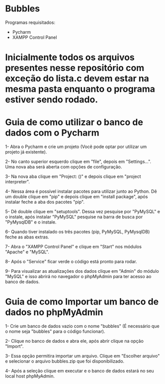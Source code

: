 # Bubbles

Programas requisitados:
- Pycharm
- XAMPP Control Panel

# Inicialmente todos os arquivos presentes nesse repositório com exceção do lista.c devem estar na mesma pasta enquanto o programa estiver sendo rodado.

# Guia de como utilizar o banco de dados com o Pycharm

1- Abra o Pycharm e crie um projeto (Você pode optar por utilizar um projeto já existente).

2- No canto superior esquerdo clique em "file", depois em "Settings...".  Uma nova aba será aberta com opções de configuração.

3- Na nova aba clique em "Project: (<nome do seu projeto>)" e depois clique em "project interpreter".

4- Nessa área é possível instalar pacotes para utilizar junto ao Python. Dê um double clique em "pip" e depois clique em "install package", após instalar feche a aba dos pacotes "pip".

5- Dê double clique em "setuptools". Dessa vez pesquise por "PyMySQL" e o instale, após instalar "PyMySQL" pesquise na barra de busca por "PyMysqlDB" e o instale.

6- Quando tiver instalado os três pacotes (pip, PyMySQL, PyMysqlDB) feche as abas extras.

7- Abra o "XAMPP Control Panel" e clique em "Start" nos módulos "Apache" e "MySQL".

8- Após o "Service" ficar verde o código está pronto para rodar.
 
9- Para visualizar as atualizações dos dados clique em "Admin" do módulo "MySQL" e isso abrirá no navegador o phpMyAdmin para ter acesso ao banco de dados.




# Guia de como Importar um banco de dados no phpMyAdmin

1- Crie um banco de dados vazio com o nome "bubbles" (É necessário que o nome seja "bubbles" para o código funcionar).

2- Clique no banco de dados e abra ele, após abrir clique na opção "Import".

3- Essa opção permitira importar um arquivo. Clique em "Escolher arquivo" e selecionar o arquivo bubbles.zip que foi disponibilizado.

4- Após a seleção clique em executar e o banco de dados estará no seu local host phpMyAdmin.
